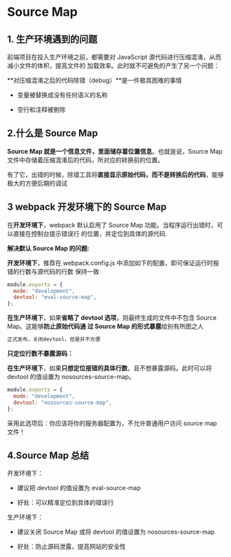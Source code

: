 # Source Map

## 1. 生产环境遇到的问题

前端项目在投入生产环境之前，都需要对 JavaScript 源代码进行压缩混淆，从而减小文件的体积，提高文件的 加载效率。此时就不可避免的产生了另一个问题：

**对压缩混淆之后的代码除错（debug）**是一件极其困难的事情

- 变量被替换成没有任何语义的名称

- 空行和注释被剔除

## 2.什么是 Source Map

**Source Map 就是一个信息文件，里面储存着位置信息**。也就是说，Source Map 文件中存储着压缩混淆后的代码，所对应的转换前的位置。

有了它，出错的时候，除错工具将**直接显示原始代码，而不是转换后的代码**，能够极大的方便后期的调试

## 3 webpack 开发环境下的 Source Map

在**开发环境下**，webpack 默认启用了 Source Map 功能。当程序运行出错时，可以直接在控制台提示错误行 的位置，并定位到具体的源代码.

**解决默认 Source Map 的问题:**

**开发环境下**，推荐在 webpack.config.js 中添加如下的配置，即可保证运行时报错的行数与源代码的行数 保持一致

```js
module.exports = {
  mode: "development",
  devtool: "eval-source-map",
};
```

**在生产环境下**，如果**省略了 devtool 选项**，则最终生成的文件中不包含 Source Map。这能够**防止原始代码通 过 Source Map 的形式暴露**给别有所图之人

```js
正式发布，关闭devtool，但是并不方便
```

**只定位行数不暴露源码：**

**在生产环境下**，如果**只想定位报错的具体行数**，且不想暴露源码。此时可以将 devtool 的值设置为 nosources-source-map。

```js
module.exports = {
  mode: "development",
  devtool: "nosources-source-map",
};
```

采用此选项后：你应该将你的服务器配置为，不允许普通用户访问 source map 文件！

## 4.Source Map 总结

开发环境下：

- 建议把 devtool 的值设置为 eval-source-map

- 好处：可以精准定位到具体的错误行

生产环境下：

- 建议关闭 Source Map 或将 devtool 的值设置为 nosources-source-map

- 好处：防止源码泄露，提高网站的安全性
